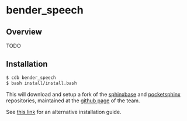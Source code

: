 # bender_speech

## Overview

TODO


## Installation

```bash
$ cdb bender_speech
$ bash install/install.bash
```

This will download and setup a fork of the [sphinxbase](https://github.com/cmusphinx/sphinxbase) and [pocketsphinx](https://github.com/cmusphinx/pocketsphinx) repositories, maintained at the [github page](https://github.com/uchile-robotics-die) of the team.

See [this link](http://cmusphinx.sourceforge.net/wiki/tutorialpocketsphinx) for an alternative installation guide.